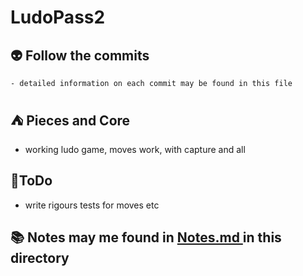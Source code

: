 # LudoPass2

## :alien: Follow the commits
    - detailed information on each commit may be found in this file

## :tent: Pieces and Core
- working ludo game, moves work, with capture and all

## :hammer:ToDo
- write rigours tests for moves etc


## :books: Notes may me found in [Notes.md ](./Notes.md) in this directory